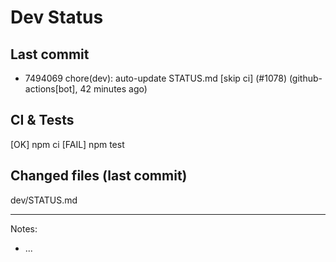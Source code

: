# Dev Status

## Last commit
- 7494069 chore(dev): auto-update STATUS.md [skip ci] (#1078) (github-actions[bot], 42 minutes ago)
## CI & Tests
[OK] npm ci
[FAIL] npm test

## Changed files (last commit)
dev/STATUS.md

---
Notes:
- ...
